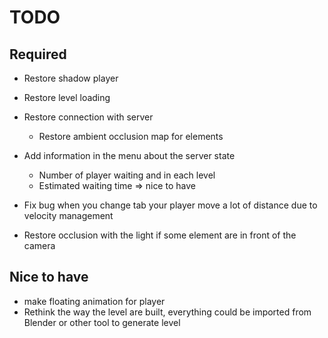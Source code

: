 # TODO

## Required

- Restore shadow player
- Restore level loading
- Restore connection with server
  - Restore ambient occlusion map for elements
- Add information in the menu about the server state
  - Number of player waiting and in each level
  - Estimated waiting time => nice to have

- Fix bug when you change tab your player move a lot of distance due to velocity management
- Restore occlusion with the light if some element are in front of the camera

## Nice to have

- make floating animation for player
- Rethink the way the level are built, everything could be imported from Blender or other tool to generate
  level
